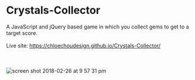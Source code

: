 # Crystals-Collector
A JavaScript and jQuery based game in which you collect gems to get to a target score.
<br />
<br />
Live site: https://chloechoudesign.github.io/Crystals-Collector/
<br />
<br />
<br />
<br />
![screen shot 2018-02-26 at 9 57 31 pm](https://user-images.githubusercontent.com/28972721/36713100-bbd3aa26-1b40-11e8-81d5-b374d5adb98a.jpg)

